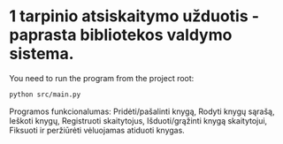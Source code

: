 # 1 tarpinio atsiskaitymo užduotis - paprasta bibliotekos valdymo sistema.

You need to run the program from the project root:
```sh
python src/main.py
``` 

Programos funkcionalumas:
Pridėti/pašalinti knygą, 
Rodyti knygų sąrašą, 
Ieškoti knygų, 
Registruoti skaitytojus, 
Išduoti/grąžinti knygą skaitytojui, 
Fiksuoti ir peržiūrėti vėluojamas atiduoti knygas.
